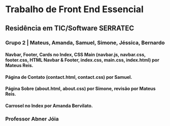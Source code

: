 # Trabalho de Front End Essencial 
## Residência em TIC/Software SERRATEC
### Grupo 2 | Mateus, Amanda, Samuel, Simone, Jéssica, Bernardo

#### Navbar, Footer, Cards no Index, CSS Main (navbar.js, navbar.css, footer.css, HTML Navbar & Footer, index.css, main.css, index.html) por Mateus Reis.
#### Página de Contato (contact.html, contact.css) por Samuel.
#### Página Sobre (about.html, about.css) por Simone, revisão por Mateus Reis.
#### Carrosel no Index por Amanda Bervilato.

### Professor Abner Jóia
